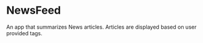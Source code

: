 NewsFeed
========

An app that summarizes News articles. Articles are displayed based on user provided tags.
